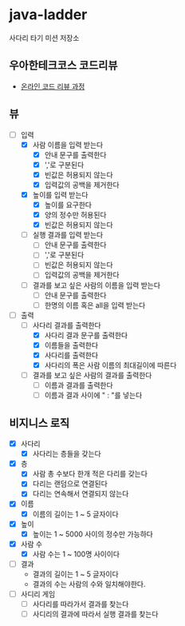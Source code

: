 # java-ladder

사다리 타기 미션 저장소

## 우아한테크코스 코드리뷰

- [온라인 코드 리뷰 과정](https://githubcom/woowacourse/woowacourse-docs/blob/master/maincourse/READMEmd)

## 뷰

- [ ] 입력
    - [x] 사람 이름을 입력 받는다
        - [x] 안내 문구를 출력한다
        - [x] ','로 구분된다
        - [x] 빈값은 허용되지 않는다
        - [x] 입력값의 공백을 제거한다
    - [x] 높이를 입력 받는다
        - [x] 높이를 요구한다
        - [x] 양의 정수만 허용된다
        - [x] 빈값은 허용되지 않는다
    - [ ] 실행 결과를 입력 받는다
        - [ ] 안내 문구를 출력한다
        - [ ] ','로 구분된다
        - [ ] 빈값은 허용되지 않는다
        - [ ] 입력값의 공백을 제거한다
    - [ ] 결과를 보고 싶은 사람의 이름을 입력 받는다
        - [ ] 안내 문구를 출력한다
        - [ ] 한명의 이름 혹은 all을 입력 받는다
- [ ] 출력
    - [ ] 사다리 결과를 출력한다
        - [x] 사다리 결과 문구를 출력한다
        - [x] 이름들을 출력한다
        - [x] 사다리를 출력한다
        - [x] 사다리의 폭은 사람 이름의 최대길이에 따른다
    - [ ] 결과를 보고 싶은 사람의 결과를 출력한다
        - [ ] 이름과 결과를 출력한다
        - [ ] 이름과 결과 사이에 " : "를 넣는다

## 비지니스 로직

- [x] 사다리
    - [x] 사다리는 층들을 갖는다
- [x] 층
    - [x] 사람 총 수보다 한개 적은 다리를 갖는다
    - [x] 다리는 랜덤으로 연결된다
    - [x] 다리는 연속해서 연결되지 않는다
- [x] 이름
    - [x] 이름의 길이는 1 ~ 5 글자이다
- [x] 높이
    - [x] 높이는 1 ~ 5000 사이의 정수만 가능하다
- [x] 사람 수
    - [x] 사람 수는 1 ~ 100명 사이이다
- [ ] 결과
    - 결과의 길이는 1 ~ 5 글자이다
    - 결과의 수는 사람의 수와 일치해야한다.
- [ ] 사디리 게임
    - [ ] 사다리를 따라가서 결과를 찾는다
    - [ ] 사디리의 결과에 따라서 실행 결과를 찾는다 